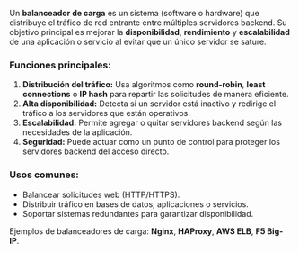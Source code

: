 

Un **balanceador de carga** es un sistema (software o hardware) que distribuye el tráfico de red entrante entre múltiples servidores backend. Su objetivo principal es mejorar la **disponibilidad**, **rendimiento** y **escalabilidad** de una aplicación o servicio al evitar que un único servidor se sature.

### **Funciones principales:**

1. **Distribución del tráfico:** Usa algoritmos como **round-robin**, **least connections** o **IP hash** para repartir las solicitudes de manera eficiente.
2. **Alta disponibilidad:** Detecta si un servidor está inactivo y redirige el tráfico a los servidores que están operativos.
3. **Escalabilidad:** Permite agregar o quitar servidores backend según las necesidades de la aplicación.
4. **Seguridad:** Puede actuar como un punto de control para proteger los servidores backend del acceso directo.

### **Usos comunes:**

- Balancear solicitudes web (HTTP/HTTPS).
- Distribuir tráfico en bases de datos, aplicaciones o servicios.
- Soportar sistemas redundantes para garantizar disponibilidad.

Ejemplos de balanceadores de carga: **Nginx**, **HAProxy**, **AWS ELB**, **F5 Big-IP**.